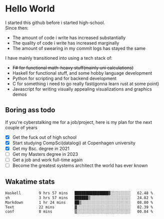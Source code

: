 # Hello World

I started this github before i started high-school.  
Since then:
- The amount of code i write has increased substantially
- The quality of code i write has increased marginally
- The amount of swearing in my commit logs has stayed the same

I have mainly transitioned into using a tech stack of:
- ~~F# for functional math-heavy stuff(mainly uni calculations)~~
- Haskell for functional stuff, and some hobby language development
- Python for scripting and for backend development
- C for something i need to go really fast(gonna learn rust at some point)
- Javascript for writing visually appealing visualizations and graphics demos

## Boring ass todo
If you're cyberstalking me for a job/project, here is my plan for the next couple of years
- [x] Get the fuck out of high school
- [x] Start studying CompSci(datalogi) at Copenhagen university
- [x] Get my Bsc. degree in 2021
- [ ] Get my Masters degree in 2023
- [ ] Get a job and work full-time again
- [ ] Become the greatest systems architect the world has ever known

## Wakatime stats
<!--START_SECTION:waka-->

```txt
Haskell        9 hrs 57 mins   ███████████████▓░░░░░░░░░   62.48 %
sh             3 hrs 57 mins   ██████▒░░░░░░░░░░░░░░░░░░   24.82 %
Markdown       1 hr 24 mins    ██▒░░░░░░░░░░░░░░░░░░░░░░   08.80 %
Text           22 mins         ▓░░░░░░░░░░░░░░░░░░░░░░░░   02.39 %
conf           8 mins          ▒░░░░░░░░░░░░░░░░░░░░░░░░   00.84 %
```

<!--END_SECTION:waka-->
